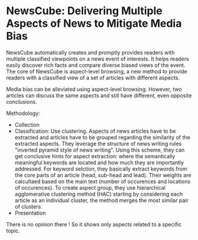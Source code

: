 # NewsCube: Delivering Multiple Aspects of News to Mitigate Media Bias

NewsCube automatically creates and promptly provides readers with multiple classified viewpoints on a news event of interests. It helps readers easily discover rich facts and compare diverse biased views of the event.
The core of NewsCube is aspect-level browsing, a new method to provide readers with a classified view of a set of articles with different aspects.

Media bias can be alleviated using aspect-level browsing. However, two articles can discuss the same aspects and still have different, even opposite conclusions.

Methodology:

- Collection
- Classification: Use clustering. Aspects of news articles have to be extracted and articles have to be grouped regarding the similarity of the extracted aspects. They leverage the structure of news writing rules "inverted pyramid style of news writing". Using this scheme, they can get conclusive hints for aspect extraction: where the semantically meaningful keywords are located and how much they are importantly addressed. For keyword selction, they basically extract keywords from the core parts of an article (head, sub-head and lead). Their weights are calcultaed based on the main text (number of occurences and locations of occurences). To create aspect group, they use hierarchical agglomerative clustering method (HAC) starting by considering each article as an individual cluster, the method merges the most similar pair of clusters.
- Presentation

There is no opinion there ! So it shows only aspects related to a specific topic.